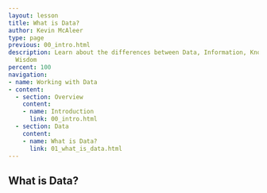 ```yaml
---
layout: lesson
title: What is Data?
author: Kevin McAleer
type: page
previous: 00_intro.html
description: Learn about the differences between Data, Information, Knowledge and
  Wisdom
percent: 100
navigation:
- name: Working with Data
- content:
  - section: Overview
    content:
    - name: Introduction
      link: 00_intro.html
  - section: Data
    content:
    - name: What is Data?
      link: 01_what_is_data.html
---
```



## What is Data?